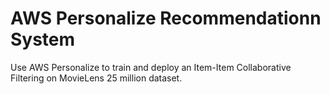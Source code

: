 # AWS Personalize Recommendationn System
Use AWS Personalize to train and deploy an Item-Item Collaborative Filtering on MovieLens 25 million dataset.
